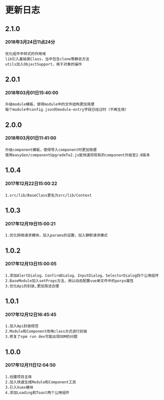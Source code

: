 # 更新日志
## 2.1.0
#### 2018年3月24日11点24分
````
优化组件中样式的作用域
lib引入基础类Class，当中包含clone等静态方法
utils加入ObjectSupport，用于对象的操作
````
## 2.0.1
#### 2018年03月01日15:40:00
````
升级module模板，使得module中的文件结构更加简便
每个module中config.json的module-entry字段已经过时（不再生效）
````
## 2.0.0
#### 2018年03月01日11:41:00
````
升级component模板，使得导入component时更加简便
使用easyGen/componentUpgradeTo2.js能快速将现有的component升级至2.0版本
````
## 1.0.4
#### 2017年12月22日15:00:22
````
1.src/lib/BaseClass更名为src/lib/Context
````
## 1.0.3
#### 2017年12月19日15:00:21
````
1.优化网络请求模块，加入params的设置，加入静默请求模式
````
## 1.0.2
#### 2017年12月13日15:00:05
````
1.添加AlertDialog、ConfirmDialog、InputDialog、SelectorDialog四个公用组件
2.BaseModule加入setProps方法，用以动态配置vue单文件中的porps属性
3.优化Api的封装,更加简洁合理
````
## 1.0.1
#### 2017年12月12日16:45:45
````
1.加入Api封装规范
2.Module和Component改用class方式进行封装
3.修复了npm run dev可能出现OOM的问题
````
## 1.0.0
#### 2017年12月11日12:04:50
````
1.创建项目主体
2.加入快速生成Module和Component工具
3.引入Vuex模块
4.添加Loading和Toast两个公用组件
````
